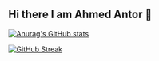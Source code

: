 ## Hi there I am Ahmed Antor 👋

<!--
**Antor4q/Antor4q** is a ✨ _special_ ✨ repository because its `README.md` (this file) appears on your GitHub profile.

Here are some ideas to get you started:

- 🔭 I’m currently working on ...
- 🌱 I’m currently learning ...
- 👯 I’m looking to collaborate on ...
- 🤔 I’m looking for help with ...
- 💬 Ask me about ...
- 📫 How to reach me: ...
- 😄 Pronouns: ...
- ⚡ Fun fact: ...

https://visitor-badge.glitch.me/badge?page_id=Antor4q.visitor-badge
-->
[![Anurag's GitHub stats](https://github-readme-stats.vercel.app/api?username=Antor4q)](https://github.com/anuraghazra/github-readme-stats)

[![GitHub Streak](https://streak-stats.demolab.com/?user=Antor4q&theme=dark)](https://git.io/streak-stats)
  
